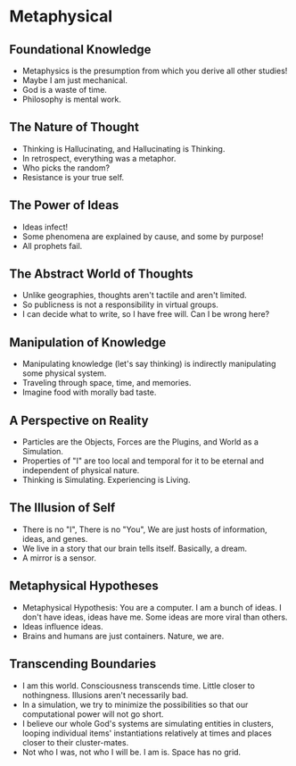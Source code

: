 # Metaphysical

## Foundational Knowledge

- Metaphysics is the presumption from which you derive all other studies!
- Maybe I am just mechanical.
- God is a waste of time.
- Philosophy is mental work.

## The Nature of Thought

- Thinking is Hallucinating, and Hallucinating is Thinking.
- In retrospect, everything was a metaphor.
- Who picks the random?
- Resistance is your true self.

## The Power of Ideas

- Ideas infect!
- Some phenomena are explained by cause, and some by purpose!
- All prophets fail.

## The Abstract World of Thoughts

- Unlike geographies, thoughts aren't tactile and aren't limited.
- So publicness is not a responsibility in virtual groups.
- I can decide what to write, so I have free will. Can I be wrong here?

## Manipulation of Knowledge

- Manipulating knowledge (let's say thinking) is indirectly manipulating some physical system.
- Traveling through space, time, and memories.
- Imagine food with morally bad taste.

## A Perspective on Reality

- Particles are the Objects, Forces are the Plugins, and World as a Simulation.
- Properties of "I" are too local and temporal for it to be eternal and independent of physical nature.
- Thinking is Simulating. Experiencing is Living.

## The Illusion of Self

- There is no "I", There is no "You", We are just hosts of information, ideas, and genes.
- We live in a story that our brain tells itself. Basically, a dream.
- A mirror is a sensor.

## Metaphysical Hypotheses

- Metaphysical Hypothesis: You are a computer. I am a bunch of ideas. I don't have ideas, ideas have me. Some ideas are more viral than others.
- Ideas influence ideas.
- Brains and humans are just containers. Nature, we are.

## Transcending Boundaries

- I am this world. Consciousness transcends time. Little closer to nothingness. Illusions aren't necessarily bad.
- In a simulation, we try to minimize the possibilities so that our computational power will not go short.
- I believe our whole God's systems are simulating entities in clusters, looping individual items' instantiations relatively at times and places closer to their cluster-mates.
- Not who I was, not who I will be. I am is. Space has no grid.

